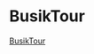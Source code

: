 # BusikTour

<a href="https://dmitriy-1986.github.io/BUSIKTOUR-Test" title="BusikTour">BusikTour</a>
